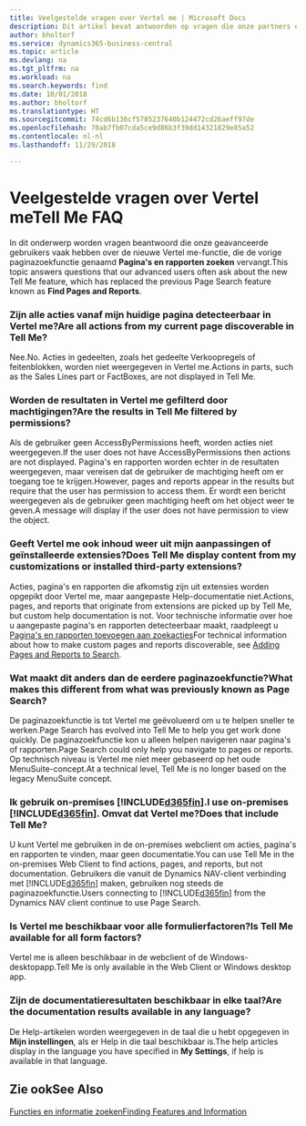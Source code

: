 ```yaml
---
title: Veelgestelde vragen over Vertel me | Microsoft Docs
description: Dit artikel bevat antwoorden op vragen die onze partners en klanten vaak hebben over Vertel me.
author: bholtorf
ms.service: dynamics365-business-central
ms.topic: article
ms.devlang: na
ms.tgt_pltfrm: na
ms.workload: na
ms.search.keywords: find
ms.date: 10/01/2018
ms.author: bholtorf
ms.translationtype: HT
ms.sourcegitcommit: 74cd6b136cf5785237640b124472cd26aeff97de
ms.openlocfilehash: 70ab7fb07cda5ce9d86b3f39dd14321829e85a52
ms.contentlocale: nl-nl
ms.lasthandoff: 11/29/2018

---
```

# <a name="tell-me-faq"></a><span data-ttu-id="048dd-103">Veelgestelde vragen over Vertel me</span><span class="sxs-lookup"><span data-stu-id="048dd-103">Tell Me FAQ</span></span>
<span data-ttu-id="048dd-104">In dit onderwerp worden vragen beantwoord die onze geavanceerde gebruikers vaak hebben over de nieuwe Vertel me-functie, die de vorige paginazoekfunctie genaamd **Pagina's en rapporten zoeken** vervangt.</span><span class="sxs-lookup"><span data-stu-id="048dd-104">This topic answers questions that our advanced users often ask about the new Tell Me feature, which has replaced the previous Page Search feature known as **Find Pages and Reports**.</span></span>

### <a name="are-all-actions-from-my-current-page-discoverable-in-tell-me"></a><span data-ttu-id="048dd-105">Zijn alle acties vanaf mijn huidige pagina detecteerbaar in Vertel me?</span><span class="sxs-lookup"><span data-stu-id="048dd-105">Are all actions from my current page discoverable in Tell Me?</span></span>
<span data-ttu-id="048dd-106">Nee.</span><span class="sxs-lookup"><span data-stu-id="048dd-106">No.</span></span> <span data-ttu-id="048dd-107">Acties in gedeelten, zoals het gedeelte Verkoopregels of feitenblokken, worden niet weergegeven in Vertel me.</span><span class="sxs-lookup"><span data-stu-id="048dd-107">Actions in parts, such as the Sales Lines part or FactBoxes, are not displayed in Tell Me.</span></span>

### <a name="are-the-results-in-tell-me-filtered-by-permissions"></a><span data-ttu-id="048dd-108">Worden de resultaten in Vertel me gefilterd door machtigingen?</span><span class="sxs-lookup"><span data-stu-id="048dd-108">Are the results in Tell Me filtered by permissions?</span></span>
<span data-ttu-id="048dd-109">Als de gebruiker geen AccessByPermissions heeft, worden acties niet weergegeven.</span><span class="sxs-lookup"><span data-stu-id="048dd-109">If the user does not have AccessByPermissions then actions are not displayed.</span></span> <span data-ttu-id="048dd-110">Pagina's en rapporten worden echter in de resultaten weergegeven, maar vereisen dat de gebruiker de machtiging heeft om er toegang toe te krijgen.</span><span class="sxs-lookup"><span data-stu-id="048dd-110">However, pages and reports appear in the results but require that the user has permission to access them.</span></span> <span data-ttu-id="048dd-111">Er wordt een bericht weergegeven als de gebruiker geen machtiging heeft om het object weer te geven.</span><span class="sxs-lookup"><span data-stu-id="048dd-111">A message will display if the user does not have permission to view the object.</span></span>

### <a name="does-tell-me-display-content-from-my-customizations-or-installed-third-party-extensions"></a><span data-ttu-id="048dd-112">Geeft Vertel me ook inhoud weer uit mijn aanpassingen of geïnstalleerde extensies?</span><span class="sxs-lookup"><span data-stu-id="048dd-112">Does Tell Me display content from my customizations or installed third-party extensions?</span></span>
<span data-ttu-id="048dd-113">Acties, pagina's en rapporten die afkomstig zijn uit extensies worden opgepikt door Vertel me, maar aangepaste Help-documentatie niet.</span><span class="sxs-lookup"><span data-stu-id="048dd-113">Actions, pages, and reports that originate from extensions are picked up by Tell Me, but custom help documentation is not.</span></span> <span data-ttu-id="048dd-114">Voor technische informatie over hoe u aangepaste pagina's en rapporten detecteerbaar maakt, raadpleegt u [Pagina's en rapporten toevoegen aan zoekacties](/dynamics365/business-central/dev-itpro/developer/devenv-al-menusuite-functionality)</span><span class="sxs-lookup"><span data-stu-id="048dd-114">For technical information about how to make custom pages and reports discoverable, see [Adding Pages and Reports to Search](/dynamics365/business-central/dev-itpro/developer/devenv-al-menusuite-functionality).</span></span>

### <a name="what-makes-this-different-from-what-was-previously-known-as-page-search"></a><span data-ttu-id="048dd-115">Wat maakt dit anders dan de eerdere paginazoekfunctie?</span><span class="sxs-lookup"><span data-stu-id="048dd-115">What makes this different from what was previously known as Page Search?</span></span>
<span data-ttu-id="048dd-116">De paginazoekfunctie is tot Vertel me geëvolueerd om u te helpen sneller te werken.</span><span class="sxs-lookup"><span data-stu-id="048dd-116">Page Search has evolved into Tell Me to help you get work done quickly.</span></span> <span data-ttu-id="048dd-117">De paginazoekfunctie kon u alleen helpen navigeren naar pagina's of rapporten.</span><span class="sxs-lookup"><span data-stu-id="048dd-117">Page Search could only help you navigate to pages or reports.</span></span> <span data-ttu-id="048dd-118">Op technisch niveau is Vertel me niet meer gebaseerd op het oude MenuSuite-concept.</span><span class="sxs-lookup"><span data-stu-id="048dd-118">At a technical level, Tell Me is no longer based on the legacy MenuSuite concept.</span></span>

### <a name="i-use-on-premises-included365finincludesd365finmdmd-does-that-include-tell-me"></a><span data-ttu-id="048dd-119">Ik gebruik on-premises [!INCLUDE[d365fin](includes/d365fin_md.md)].</span><span class="sxs-lookup"><span data-stu-id="048dd-119">I use on-premises [!INCLUDE[d365fin](includes/d365fin_md.md)].</span></span> <span data-ttu-id="048dd-120">Omvat dat Vertel me?</span><span class="sxs-lookup"><span data-stu-id="048dd-120">Does that include Tell Me?</span></span>
<span data-ttu-id="048dd-121">U kunt Vertel me gebruiken in de on-premises webclient om acties, pagina's en rapporten te vinden, maar geen documentatie.</span><span class="sxs-lookup"><span data-stu-id="048dd-121">You can use Tell Me in the on-premises Web Client to find actions, pages, and reports, but not documentation.</span></span> <span data-ttu-id="048dd-122">Gebruikers die vanuit de Dynamics NAV-client verbinding met [!INCLUDE[d365fin](includes/d365fin_md.md)] maken, gebruiken nog steeds de paginazoekfunctie.</span><span class="sxs-lookup"><span data-stu-id="048dd-122">Users connecting to [!INCLUDE[d365fin](includes/d365fin_md.md)] from the Dynamics NAV client continue to use Page Search.</span></span>

### <a name="is-tell-me-available-for-all-form-factors"></a><span data-ttu-id="048dd-123">Is Vertel me beschikbaar voor alle formulierfactoren?</span><span class="sxs-lookup"><span data-stu-id="048dd-123">Is Tell Me available for all form factors?</span></span>
<span data-ttu-id="048dd-124">Vertel me is alleen beschikbaar in de webclient of de Windows-desktopapp.</span><span class="sxs-lookup"><span data-stu-id="048dd-124">Tell Me is only available in the Web Client or Windows desktop app.</span></span>

### <a name="are-the-documentation-results-available-in-any-language"></a><span data-ttu-id="048dd-125">Zijn de documentatieresultaten beschikbaar in elke taal?</span><span class="sxs-lookup"><span data-stu-id="048dd-125">Are the documentation results available in any language?</span></span>
<span data-ttu-id="048dd-126">De Help-artikelen worden weergegeven in de taal die u hebt opgegeven in **Mijn instellingen**, als er Help in die taal beschikbaar is.</span><span class="sxs-lookup"><span data-stu-id="048dd-126">The help articles display in the language you have specified in **My Settings**, if help is available in that language.</span></span>

## <a name="see-also"></a><span data-ttu-id="048dd-127">Zie ook</span><span class="sxs-lookup"><span data-stu-id="048dd-127">See Also</span></span>  
[<span data-ttu-id="048dd-128">Functies en informatie zoeken</span><span class="sxs-lookup"><span data-stu-id="048dd-128">Finding Features and Information</span></span>](ui-search.md)

